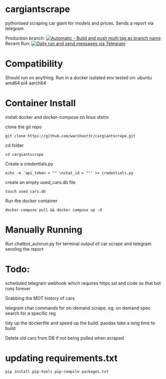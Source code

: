 # cargiantscrape
pythonised scraping car giant for models and prices. Sends a report via telegram.


Production branch: [![Automatic - Build and push multi tag as branch name](https://github.com/warshoot3r/cargiantscrape/actions/workflows/build-test-master.yml/badge.svg)](https://github.com/warshoot3r/cargiantscrape/actions/workflows/build-test-master.yml)  
Recent Run: [![Daily run and send messages via Telegram](https://github.com/warshoot3r/cargiantscrape/actions/workflows/run-scrape.yml/badge.svg)](https://github.com/warshoot3r/cargiantscrape/actions/workflows/run-scrape.yml)  


# Compatibility 
Should run on anything. Run in a docker isolated env
tested on:
ubuntu amd64
pi4 aarch64


# Container Install

install docker and docker-compose on linux distro

clone the git repo
```
git clone https://github.com/warshoot3r/cargiantscrape.git
```
cd folder
```
cd cargiantscrape
```
Create a credentials.py
```
echo -e 'api_token = "" \nchat_id = ""' >> credentials.py
```

create an empty used_cars.db file
```
touch used_cars.db
```
Run the docker container
```
docker compose pull && docker compose up -d 
```


# Manually Running
Run chatbot_autorun.py for terminal output of car scrape and telegram sending the report


# Todo:
scheduled telegram webhook which requires https ssl and code so that bot runs forever

Grabbing the MOT history of cars

telegram chat commands for on-demand scrape. eg. on demand spec search for a specific reg

tidy up the dockerfile and speed up the build. pandas take a long time to build

Delete old cars from DB if not being pulled when scraped

# updating requirements.txt
`
pip install pip-tools
pip-compile packages.txt 
`
